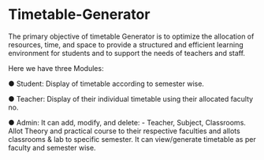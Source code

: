 # Timetable-Generator
The primary objective of timetable Generator is to optimize  the allocation of resources, time, and space to provide a structured and efficient learning  environment for students and to support the needs of teachers and staff.

Here we have three Modules: 

● Student: Display of timetable according to semester wise. 

● Teacher: Display of their individual timetable using their allocated faculty no. 

● Admin: It can add, modify, and delete: - Teacher, Subject, Classrooms. Allot Theory and 
practical course to their respective faculties and allots classrooms & lab to specific 
semester. It can view/generate timetable as per faculty and semester wise. 

